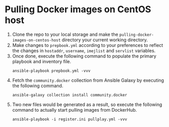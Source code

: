 # Pulling Docker images on CentOS host

1. Clone the repo to your local storage and make the `pulling-docker-images-on-centos-host` directory your current working directory.
2. Make changes to `prepbook.yml` according to your preferences to reflect the changes in `hostaddr`, `username`, `imejlist` and `servlist` variables.
3. Once done, execute the following command to populate the primary playbook and inventory file.
    ```
    ansible-playbook prepbook.yml -vvv
    ```
4. Fetch the `community.docker` collection from Ansible Galaxy by executing the following command.
    ```
    ansible-galaxy collection install community.docker
    ```
5. Two new files would be generated as a result, so execute the following command to actually start pulling images from DockerHub.
    ```
    ansible-playbook -i register.ini pullplay.yml -vvv
    ```